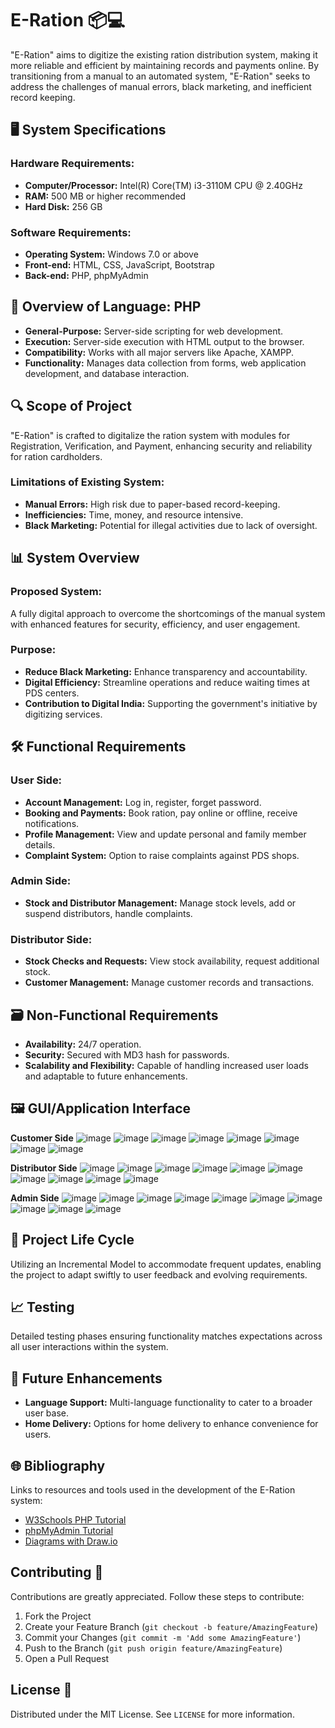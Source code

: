 # E-Ration 📦💻

"E-Ration" aims to digitize the existing ration distribution system, making it more reliable and efficient by maintaining records and payments online. By transitioning from a manual to an automated system, "E-Ration" seeks to address the challenges of manual errors, black marketing, and inefficient record keeping.

## 🖥️ System Specifications

### Hardware Requirements:
- **Computer/Processor:** Intel(R) Core(TM) i3-3110M CPU @ 2.40GHz
- **RAM:** 500 MB or higher recommended
- **Hard Disk:** 256 GB

### Software Requirements:
- **Operating System:** Windows 7.0 or above
- **Front-end:** HTML, CSS, JavaScript, Bootstrap
- **Back-end:** PHP, phpMyAdmin

## 📜 Overview of Language: PHP
- **General-Purpose:** Server-side scripting for web development.
- **Execution:** Server-side execution with HTML output to the browser.
- **Compatibility:** Works with all major servers like Apache, XAMPP.
- **Functionality:** Manages data collection from forms, web application development, and database interaction.

## 🔍 Scope of Project
"E-Ration" is crafted to digitalize the ration system with modules for Registration, Verification, and Payment, enhancing security and reliability for ration cardholders.

### Limitations of Existing System:
- **Manual Errors:** High risk due to paper-based record-keeping.
- **Inefficiencies:** Time, money, and resource intensive.
- **Black Marketing:** Potential for illegal activities due to lack of oversight.

## 📊 System Overview

### Proposed System:
A fully digital approach to overcome the shortcomings of the manual system with enhanced features for security, efficiency, and user engagement.

### Purpose:
- **Reduce Black Marketing:** Enhance transparency and accountability.
- **Digital Efficiency:** Streamline operations and reduce waiting times at PDS centers.
- **Contribution to Digital India:** Supporting the government's initiative by digitizing services.

## 🛠️ Functional Requirements

### User Side:
- **Account Management:** Log in, register, forget password.
- **Booking and Payments:** Book ration, pay online or offline, receive notifications.
- **Profile Management:** View and update personal and family member details.
- **Complaint System:** Option to raise complaints against PDS shops.

### Admin Side:
- **Stock and Distributor Management:** Manage stock levels, add or suspend distributors, handle complaints.

### Distributor Side:
- **Stock Checks and Requests:** View stock availability, request additional stock.
- **Customer Management:** Manage customer records and transactions.

## 🗃️ Non-Functional Requirements
- **Availability:** 24/7 operation.
- **Security:** Secured with MD3 hash for passwords.
- **Scalability and Flexibility:** Capable of handling increased user loads and adaptable to future enhancements.

## 🖼️ GUI/Application Interface
**Customer Side**
![image](https://github.com/dhruvpuri-goswami/eration/assets/92724441/4bd7afa8-c349-47f5-bd0b-d0b59335ffcd)
![image](https://github.com/dhruvpuri-goswami/eration/assets/92724441/82f4cb7b-0bf9-4fa0-aa6f-5d7464a920b8)
![image](https://github.com/dhruvpuri-goswami/eration/assets/92724441/f494def4-3de3-4d0c-a4d8-8f8894ed8db8)
![image](https://github.com/dhruvpuri-goswami/eration/assets/92724441/00f96ace-c1a7-4348-8241-656c05c71af0)
![image](https://github.com/dhruvpuri-goswami/eration/assets/92724441/d085b988-9c5d-4250-af2b-a7d6cba20f6d)
![image](https://github.com/dhruvpuri-goswami/eration/assets/92724441/a011a7f8-afca-4db6-b12d-6885899f0866)
![image](https://github.com/dhruvpuri-goswami/eration/assets/92724441/77f6884c-933e-43ad-ac1f-08e57cdb803e)
![image](https://github.com/dhruvpuri-goswami/eration/assets/92724441/3ee032fb-4d4b-46a5-81fb-b0260ecf3b11)

**Distributor Side**
![image](https://github.com/dhruvpuri-goswami/eration/assets/92724441/88792331-af48-4c68-b5a5-3458c9a09221)
![image](https://github.com/dhruvpuri-goswami/eration/assets/92724441/c2e94cd1-8f6b-42d2-98ef-21adca2741de)
![image](https://github.com/dhruvpuri-goswami/eration/assets/92724441/52bf915d-1cfe-4d8a-b7ae-277c1b076244)
![image](https://github.com/dhruvpuri-goswami/eration/assets/92724441/349da922-d091-4b05-a636-d5cc544bdbc2)
![image](https://github.com/dhruvpuri-goswami/eration/assets/92724441/0a7e63f4-c11f-4537-a2f2-36808b62eee0)
![image](https://github.com/dhruvpuri-goswami/eration/assets/92724441/bf82f401-5823-432c-83d1-4b7bbe071cfa)
![image](https://github.com/dhruvpuri-goswami/eration/assets/92724441/f1f2cda5-7a43-47e0-b3b5-1f8edc9f6f79)
![image](https://github.com/dhruvpuri-goswami/eration/assets/92724441/68ff90d3-1f79-4f99-a496-b6d8dccd43c7)
![image](https://github.com/dhruvpuri-goswami/eration/assets/92724441/d61f0a80-8506-4a5f-8fd2-c94960811c9d)
![image](https://github.com/dhruvpuri-goswami/eration/assets/92724441/d10670df-3add-419b-8d4a-ceb9373b68db)

**Admin Side**
![image](https://github.com/dhruvpuri-goswami/eration/assets/92724441/fe441f4e-ae05-42d4-92d4-491ca6354861)
![image](https://github.com/dhruvpuri-goswami/eration/assets/92724441/d7e5d80b-b491-4910-ac28-878d35e926a9)
![image](https://github.com/dhruvpuri-goswami/eration/assets/92724441/4992691b-edf6-4a2f-ae83-f91a86fbd2c0)
![image](https://github.com/dhruvpuri-goswami/eration/assets/92724441/64ac8e12-1abd-4fd4-ad15-9c01d59933b4)
![image](https://github.com/dhruvpuri-goswami/eration/assets/92724441/92af2187-9b1b-4f8d-a05c-89d67e790a4b)
![image](https://github.com/dhruvpuri-goswami/eration/assets/92724441/b89358fd-de10-44da-9761-e37785f0995e)
![image](https://github.com/dhruvpuri-goswami/eration/assets/92724441/546c8c51-8cf4-47fe-8bde-4d2a62788de7)
![image](https://github.com/dhruvpuri-goswami/eration/assets/92724441/43a8769a-1564-41cc-9ce7-f295ed5b5bdc)
![image](https://github.com/dhruvpuri-goswami/eration/assets/92724441/ea87465e-420e-437a-b1f9-b10fe086810a)
![image](https://github.com/dhruvpuri-goswami/eration/assets/92724441/f560e91e-46b7-4703-a83a-c6d0cdcdc983)

## 🔄 Project Life Cycle
Utilizing an Incremental Model to accommodate frequent updates, enabling the project to adapt swiftly to user feedback and evolving requirements.

## 📈 Testing
Detailed testing phases ensuring functionality matches expectations across all user interactions within the system.

## 🚀 Future Enhancements
- **Language Support:** Multi-language functionality to cater to a broader user base.
- **Home Delivery:** Options for home delivery to enhance convenience for users.

## 🌐 Bibliography
Links to resources and tools used in the development of the E-Ration system:
- [W3Schools PHP Tutorial](https://www.w3schools.com/php/)
- [phpMyAdmin Tutorial](https://www.tutorialspoint.com/phpmyadmin/index.htm)
- [Diagrams with Draw.io](https://app.diagrams.net/)

## Contributing 🤝

Contributions are greatly appreciated. Follow these steps to contribute:

1. Fork the Project
2. Create your Feature Branch (`git checkout -b feature/AmazingFeature`)
3. Commit your Changes (`git commit -m 'Add some AmazingFeature'`)
4. Push to the Branch (`git push origin feature/AmazingFeature`)
5. Open a Pull Request

## License 📄
Distributed under the MIT License. See `LICENSE` for more information.
